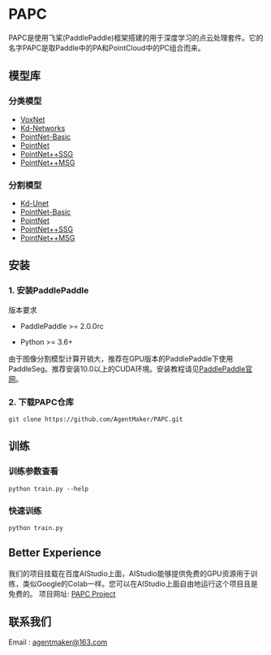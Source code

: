 # PAPC

PAPC是使用飞桨(PaddlePaddle)框架搭建的用于深度学习的点云处理套件。它的名字PAPC是取Paddle中的PA和PointCloud中的PC组合而来。

## 模型库
### 分类模型
- [VoxNet](./PAPC/models/classify/voxnet.py)
- [Kd-Networks](./PAPC/models/classify/kdnet.py)
- [PointNet-Basic](./PAPC/models/classify/pointnet_base.py)
- [PointNet](./PAPC/models/classify/pointnet.py)
- [PointNet++SSG](./PAPC/models/classify/pointnet2.py)
- [PointNet++MSG](./PAPC/models/classify/pointnet2.py)
### 分割模型
- [Kd-Unet](./PAPC/models/segment/kdunet.py)
- [PointNet-Basic](./PAPC/models/segment/pointnet_base.py)
- [PointNet](./PAPC/models/segment/pointnet.py)
- [PointNet++SSG](./PAPC/models/segment/pointnet2.py)
- [PointNet++MSG](./PAPC/models/segment/pointnet2.py)

## 安装

### 1. 安装PaddlePaddle

版本要求

* PaddlePaddle >= 2.0.0rc

* Python >= 3.6+

由于图像分割模型计算开销大，推荐在GPU版本的PaddlePaddle下使用PaddleSeg。推荐安装10.0以上的CUDA环境。安装教程请见[PaddlePaddle官网](https://www.paddlepaddle.org.cn/documentation/docs/zh/2.0-rc/install/index_cn.html)。

### 2. 下载PAPC仓库

```shell
git clone https://github.com/AgentMaker/PAPC.git
```


## 训练

### 训练参数查看
```shell
python train.py --help
```

### 快速训练
```shell
python train.py
```

## Better Experience
我们的项目挂载在百度AIStudio上面，AIStudio能够提供免费的GPU资源用于训练，类似Google的Colab一样。您可以在AIStudio上面自由地运行这个项目且是免费的。
项目网址: [PAPC Project](https://aistudio.baidu.com/aistudio/projectdetail/1531789)


## 联系我们
Email : [agentmaker@163.com]()
